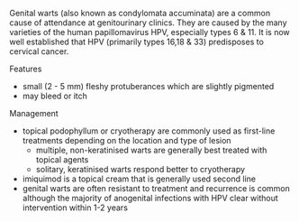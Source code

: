 Genital warts (also known as condylomata accuminata) are a common cause of attendance at genitourinary clinics. They are caused by the many varieties of the human papillomavirus HPV, especially types 6 \& 11\. It is now well established that HPV (primarily types 16,18 \& 33\) predisposes to cervical cancer.   
  
Features  
* small (2 \- 5 mm) fleshy protuberances which are slightly pigmented
* may bleed or itch

  
Management  
* topical podophyllum or cryotherapy are commonly used as first\-line treatments depending on the location and type of lesion
	+ multiple, non\-keratinised warts are generally best treated with topical agents
	+ solitary, keratinised warts respond better to cryotherapy
* imiquimod is a topical cream that is generally used second line
* genital warts are often resistant to treatment and recurrence is common although the majority of anogenital infections with HPV clear without intervention within 1\-2 years

